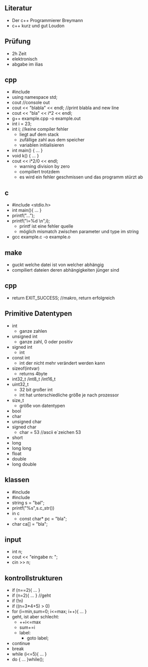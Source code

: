 
## Literatur
- Der c++ Programmierer Breymann
- c++ kurz und gut Loudon

## Prüfung
- 2h Zeit
- elektronisch
- abgabe im ilias

## cpp
- #include <iostream>
- using namespace std;
- cout //console out
- cout << "blabla" << endl; //print blabla and new line
- cout << "bla" << i*2 << endl;
- g++ example.cpp -o example.out
- int i = 23;
- int i; //keine compiler fehler
	- liegt auf dem stack
	- zufällige zahl aus dem speicher
	- variablen initialisieren
- int main() { ... }
- void k() { ... }
- cout << i*2/0 << endl;
	- warning division by zero
	- compiliert trotzdem
	- es wird ein fehler geschmissen und das programm stürzt ab

## c
- #include <stdio.h>
- int main(){ ... }
- printf("...");
- printf("i=%d \n",i);
	- printf ist eine fehler quelle
	- möglich mismatch zwischen parameter und type im string
- gcc example.c -o example.o

## make
- guckt welche datei ist von welcher abhängig
- compiliert dateien deren abhängigkeiten jünger sind

## cpp
- return EXIT_SUCCESS; //makro, return erfolgreich

## Primitive Datentypen
- int
	- ganze zahlen
- unsigned int
	- ganze zahl, 0 oder positiv
- signed int
	- int
- const int
	- int der nicht mehr verändert werden kann
- sizeof(intvar)
	- returns 4byte
- int32_t /int8_t /int16_t
- uint32_t
	- 32 bit großer int
	- int hat unterschiedliche größe je nach prozessor
- size_t
	- größe von datentypen
- bool
- char
- unsigned char
- signed char
	- char = 53 //ascii e´zeichen 53
- short
- long
- long long
- float
- double
- long double

## klassen
- #include <iomanip>
- #include <string>
- string s = "bal";
- printf("%s",s.c_str())
- in c
	- const char\* pc = "bla";
- char ca[] = "bla";

## input
- int n;
- cout << "eingabe n: ";
- cin >> n;

## kontrollstrukturen
- if (n==2){ ... }
- if (n=2){ ... } //geht
- if (!n)
- if ((n=3\*4+5) > 0)
- for (i=min,sum=0; i<=max; i++){ ... }
- geht, ist aber schlecht:
	- ++i<=max
	- sum+=i
	- label:
		- goto label;
- continue
- break
- while (i<=5){ ... }
- do { ...  }while();
